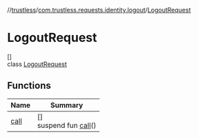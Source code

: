 //[trustless](../../../index.md)/[com.trustless.requests.identity.logout](../index.md)/[LogoutRequest](index.md)

# LogoutRequest

[]\
class [LogoutRequest](index.md)

## Functions

| Name | Summary |
|---|---|
| [call](call.md) | []<br>suspend fun [call](call.md)() |

